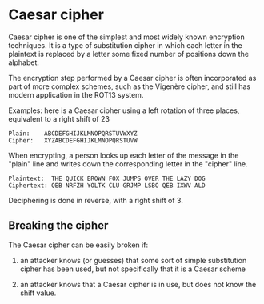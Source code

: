 # Caesar cipher
Caesar cipher is one of the simplest and most widely known encryption techniques. It is a type of substitution cipher in which each letter in the plaintext is replaced by a letter some fixed number of positions down the alphabet.

The encryption step performed by a Caesar cipher is often incorporated as part of more complex schemes, such as the Vigenère cipher, and still has modern application in the ROT13 system. 

Examples: 
 here is a Caesar cipher using a left rotation of three places, equivalent to a right shift of 23

```
Plain:    ABCDEFGHIJKLMNOPQRSTUVWXYZ
Cipher:   XYZABCDEFGHIJKLMNOPQRSTUVW

``` 
When encrypting, a person looks up each letter of the message in the "plain" line and writes down the corresponding letter in the "cipher" line.

``` 
Plaintext:  THE QUICK BROWN FOX JUMPS OVER THE LAZY DOG
Ciphertext: QEB NRFZH YOLTK CLU GRJMP LSBO QEB IXWV ALD

``` 
Deciphering is done in reverse, with a right shift of 3.


## Breaking the cipher 

The Caesar cipher can be easily broken if: 
1. an attacker knows (or guesses) that some sort of simple substitution cipher has been used, but not specifically that it is a Caesar scheme

2. an attacker knows that a Caesar cipher is in use, but does not know the shift value.

